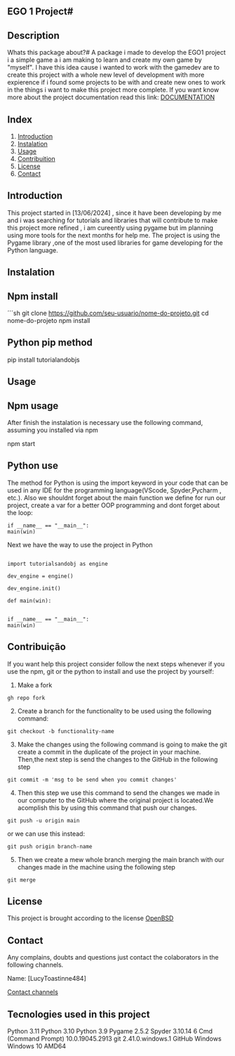 ## EGO 1 Project#

## Description
Whats this package about?# A package i made to develop the EGO1 project i a simple game a i am making to learn and create my own game by "myself". I have this idea cause i wanted to work with the gamedev are to create this project with a whole new level of development with more expierence if i found some projects to be with and create new ones to work in the things i want to make this project more complete. If you want know more about the project documentation read this link: [DOCUMENTATION](https://github.com/lucytoastinne484/EGO1-Witch/blob/main/%23DOCUMENTATION%23.md)

## Index
1. [Introduction](#Introduction)
2. [Instalation](#Instalation)
3. [Usage](#Usage)
4. [Contribuition](#Contribuition)
5. [License](#License)
6. [Contact](#Contact)

## Introduction
This project started in [13/06/2024] , since  it have  been developing by me and i was searching for tutorials and libraries that will contribute to make this project more refined , i am cureently using pygame but im planning using more tools for the next months for help me. 
The project is using the Pygame library ,one of the most used libraries for game developing for the Python language.



## Instalation 

## Npm install
´´´sh
git clone https://github.com/seu-usuario/nome-do-projeto.git
cd nome-do-projeto
npm install




## Python pip method

pip install tutorialandobjs



## Usage


## Npm usage
After finish the instalation is necessary use the following command, assuming you installed via npm

npm start

## Python use
The method for Python is using the import keyword in your code that can be used in any IDE for the programming language(VScode, Spyder,Pycharm , etc.).
Also we shouldnt forget about the main function we define for run our project, create a var for a better OOP programming and dont forget about the loop:

```
if __name__ == "__main__":
main(win)

```
Next we have the way to use the project in Python

```

import tutorialsandobj as engine

dev_engine = engine()

dev_engine.init()

def main(win):


if __name__ == "__main__":
main(win)
```

## Contribuição

If you want help this project consider follow the next steps whenever if you use the npm, git or the python to install and use the project by yourself:

1. Make a fork


```
gh repo fork 
```

2. Create a branch for the functionality to be used using the following command:


```
git checkout -b functionality-name
```

3. Make the changes using the following command is going to  make the git create a commit in the duplicate of the project in your machine. Then,the next step is send the changes to the GitHub in the following step

```
git commit -m 'msg to be send when you commit changes'
```

4. Then this step we use this command to send the changes we made in our computer to the GitHub where the original project is located.We acomplish this by using this command that push our changes.

```
git push -u origin main
```

or we can use this instead:

```
git push origin branch-name
```

5. Then we create a mew whole branch merging the main branch with our changes made in the machine using the following step

```
git merge
```

## License

This project is brought according to the license [OpenBSD](https://www.openbsd.org/policy.html)

## Contact

Any complains, doubts and questions just contact the 
colaborators in the following channels.

Name: [LucyToastinne484]

[Contact channels](https://lucytoastinne.carrd.co)

## Tecnologies used in this project

Python 3.11
Python 3.10
Python 3.9
Pygame 2.5.2
Spyder 3.10.14 6
Cmd (Command Prompt) 10.0.19045.2913
git 2.41.0.windows.1
GitHub
Windows Windows 10 AMD64















